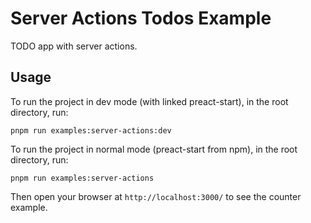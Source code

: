 # Server Actions Todos Example

TODO app with server actions.

## Usage

To run the project in dev mode (with linked preact-start), in the root directory, run:

`pnpm run examples:server-actions:dev`

To run the project in normal mode (preact-start from npm), in the root directory, run:

`pnpm run examples:server-actions`

Then open your browser at `http://localhost:3000/` to see the counter example.

